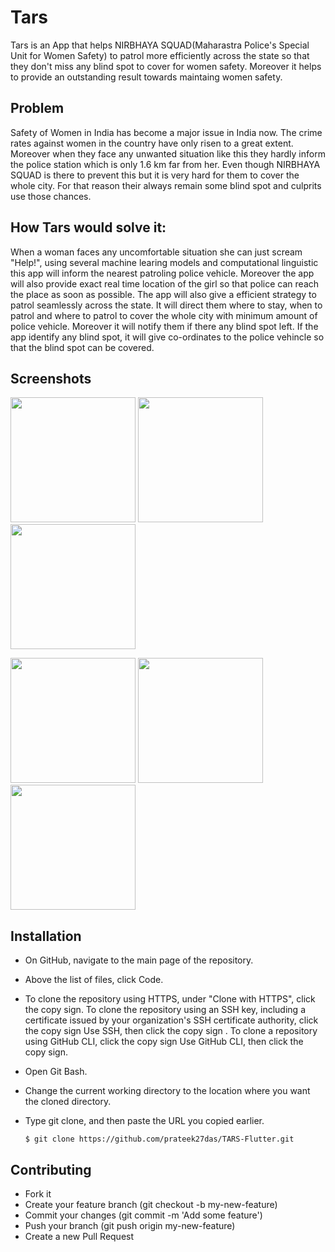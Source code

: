 # Tars
Tars is an App that helps NIRBHAYA SQUAD(Maharastra Police's Special Unit for Women Safety) to patrol more efficiently across the state so that they don't 
miss any blind spot to cover for women safety. Moreover it helps to provide an outstanding result towards maintaing women safety. 
## Problem
Safety of Women in India has become a major issue in India now. The crime rates against women in the country have only risen to a great extent. Moreover 
when they face any unwanted situation like this they hardly inform the police station which is only 1.6 km far from her. Even though NIRBHAYA SQUAD is there to prevent this but it is very hard for them to cover the whole city. For that reason their always remain some blind spot and culprits use those chances.  
## How Tars would solve it:

When a woman faces any uncomfortable situation she can just scream "Help!", using several machine learing models and computational linguistic this app will
inform the nearest patroling police vehicle. Moreover the app will also provide exact real time location of the girl so that police can reach the place as soon as possible.
The app will also give a efficient strategy to patrol seamlessly across the state. It will direct them where to stay, when to patrol and where to patrol 
to cover the whole city with minimum amount of police vehicle. Moreover it will notify them if there any blind spot left. If the app identify any blind
spot, it will give co-ordinates to the police vehincle so that the blind spot can be covered.  

## Screenshots
<img src="https://user-images.githubusercontent.com/77295322/177104855-37a5f209-ab78-44f6-83c0-59b4a5360e05.jpg" width=200 >  <img src="https://user-images.githubusercontent.com/77295322/177108113-2de59b3a-9672-4043-a4c6-1f596a80b4a1.jpg" width=200 >  <img src="https://user-images.githubusercontent.com/77295322/177108141-b58eeb3a-c2bc-4739-b465-ec863efd12b1.jpg" width=200 >


<img src="https://user-images.githubusercontent.com/77295322/177108158-b676778b-34cb-418c-8426-4fc53e3b6394.jpg" width=200 >  <img src="https://user-images.githubusercontent.com/77295322/177108938-4f57a124-cee5-4523-89a0-85140ec9791c.jpg" width=200 >  <img src="https://user-images.githubusercontent.com/77295322/177108193-dc4d464f-b9fe-4937-a707-bd91db7eb5cb.jpg" width=200 >



## Installation
- On GitHub, navigate to the main page of the repository.
- Above the list of files, click  Code.
- To clone the repository using HTTPS, under "Clone with HTTPS", click the copy sign. To clone the repository using an SSH key, including a certificate issued by your organization's SSH certificate authority, click the copy sign Use SSH, then click the copy sign . To clone a repository using GitHub CLI, click the copy sign Use GitHub CLI, then click the copy sign.
- Open Git Bash.
- Change the current working directory to the location where you want the cloned directory.
- Type git clone, and then paste the URL you copied earlier.

      $ git clone https://github.com/prateek27das/TARS-Flutter.git
      
 ## Contributing
- Fork it
- Create your feature branch (git checkout -b my-new-feature)
- Commit your changes (git commit -m 'Add some feature')
- Push your branch (git push origin my-new-feature)
- Create a new Pull Request     
